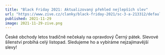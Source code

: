 ```yaml
---
title: "Black Friday 2021: Aktualizovaný přehled nejlepších slev"
url: "https://www.zive.cz/clanky/black-friday-2021/sc-3-a-213312/default.aspx#part=1"
published: 2021-11-29
image: 2021-11-29-zive.png
---
```


České obchody letos tradičně nečekaly na opravdový Černý pátek. Slevové šílenství probíhá celý listopad. Sledujeme ho a vybíráme nejzajímavější slevy!
